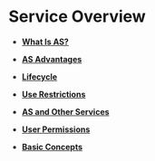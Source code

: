 # Service Overview<a name="EN-US_TOPIC_0192950169"></a>

-   **[What Is AS?](what-is-as.md)**  

-   **[AS Advantages](as-advantages.md)**  

-   **[Lifecycle](lifecycle.md)**  

-   **[Use Restrictions](use-restrictions.md)**  

-   **[AS and Other Services](as-and-other-services.md)**  

-   **[User Permissions](user-permissions.md)**  

-   **[Basic Concepts](basic-concepts.md)**  


